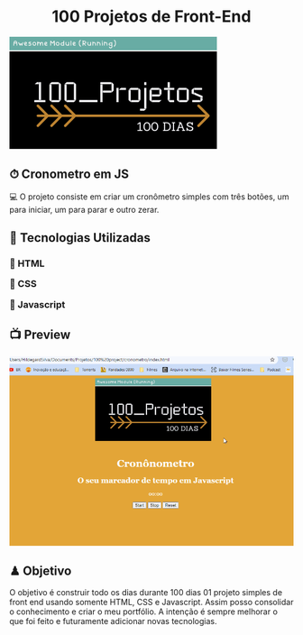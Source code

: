 <h1 align="center">100 Projetos de Front-End</h1>
<img alt="100projetos" title="logomarca" src="./logo2.png">
<h2> ⏱ Cronometro em JS</h2>
<p>
 💻 O projeto consiste em criar um cronômetro simples com três botões,
 um para iniciar, um para parar e outro zerar.
</p>
<h2> 🚀 Tecnologias Utilizadas</h2>
<h3>
<p> 🎈 HTML</p>
<p> 🎈 CSS</p>
<p> 🎈 Javascript</p>
</h3>
<h2> 📺 Preview</h2>
<img src="./cronometro.gif">
<h2> ♟ Objetivo</h2>
<p>
O objetivo é construir todo os dias durante 100 dias 01 projeto simples de front end usando somente HTML, CSS e Javascript. Assim posso consolidar o conhecimento e criar o meu portfólio. A intenção é sempre melhorar o que foi feito e futuramente adicionar novas tecnologias.
</p>